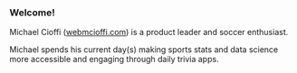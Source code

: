 ### Welcome! 

Michael Cioffi ([webmcioffi.com](https://www.webmcioffi.com)) is a product leader and soccer enthusiast.

Michael spends his current day(s) making sports stats and data science more accessible and engaging through daily trivia apps.
